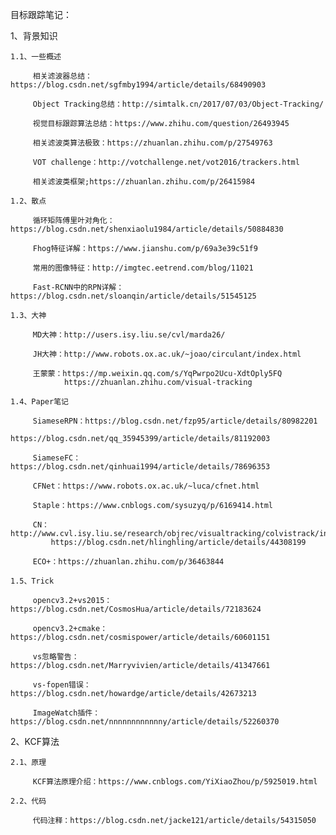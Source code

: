 目标跟踪笔记：

1、背景知识
  
    1.1、一些概述
        
         相关滤波器总结：https://blog.csdn.net/sgfmby1994/article/details/68490903
         
         Object Tracking总结：http://simtalk.cn/2017/07/03/Object-Tracking/
         
         视觉目标跟踪算法总结：https://www.zhihu.com/question/26493945
         
         相关滤波类算法极致：https://zhuanlan.zhihu.com/p/27549763
         
         VOT challenge：http://votchallenge.net/vot2016/trackers.html
         
         相关滤波类框架;https://zhuanlan.zhihu.com/p/26415984
         
    1.2、散点
         
         循环矩阵傅里叶对角化：https://blog.csdn.net/shenxiaolu1984/article/details/50884830
         
         Fhog特征详解：https://www.jianshu.com/p/69a3e39c51f9
         
         常用的图像特征：http://imgtec.eetrend.com/blog/11021
         
         Fast-RCNN中的RPN详解：https://blog.csdn.net/sloanqin/article/details/51545125
         
    1.3、大神
        
         MD大神：http://users.isy.liu.se/cvl/marda26/
         
         JH大神：http://www.robots.ox.ac.uk/~joao/circulant/index.html
         
         王蒙蒙：https://mp.weixin.qq.com/s/YqPwrpo2Ucu-XdtOply5FQ
                https://zhuanlan.zhihu.com/visual-tracking
           
    1.4、Paper笔记
    
         SiameseRPN：https://blog.csdn.net/fzp95/article/details/80982201
                     https://blog.csdn.net/qq_35945399/article/details/81192003
         
         SiameseFC：https://blog.csdn.net/qinhuai1994/article/details/78696353
         
         CFNet：https://www.robots.ox.ac.uk/~luca/cfnet.html
         
         Staple：https://www.cnblogs.com/sysuzyq/p/6169414.html
         
         CN：http://www.cvl.isy.liu.se/research/objrec/visualtracking/colvistrack/index.html
             https://blog.csdn.net/hlinghling/article/details/44308199
         
         ECO+：https://zhuanlan.zhihu.com/p/36463844
         
    1.5、Trick
    
         opencv3.2+vs2015：https://blog.csdn.net/CosmosHua/article/details/72183624
         
         opencv3.2+cmake：https://blog.csdn.net/cosmispower/article/details/60601151
         
         vs忽略警告：https://blog.csdn.net/Marryvivien/article/details/41347661
         
         vs-fopen错误：https://blog.csdn.net/howardge/article/details/42673213
         
         ImageWatch插件：https://blog.csdn.net/nnnnnnnnnnnny/article/details/52260370
         
2、KCF算法

    2.1、原理
    
         KCF算法原理介绍：https://www.cnblogs.com/YiXiaoZhou/p/5925019.html
         
    2.2、代码
        
         代码注释：https://blog.csdn.net/jacke121/article/details/54315050
         
